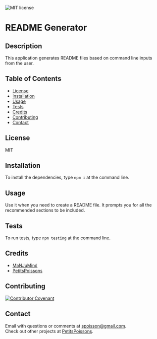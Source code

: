 ![MIT license](https://img.shields.io/static/v1?label=license&message=MIT&color=green)
  # README Generator
  
  ## Description

  This application generates README files based on command line inputs from the user.

  ## Table of Contents

  * [License](#license)
  * [Installation](#installation)
  * [Usage](#usage)
  * [Tests](#tests)
  * [Credits](#credits)
  * [Contributing](#contributing)
  * [Contact](#contact)
    
  ## License

  MIT
    
  ## Installation

  To install the dependencies, type `npm i` at the command line.
  
  ## Usage
    
  Use it when you need to create a README file. It prompts you for all the recommended sections to be included.

  ## Tests

  To run tests, type `npm testing` at the command line.
  
  ## Credits

  * [MaNJuMind](https://github.com/ManjuMind)
  * [PetitsPoissons](https://github.com/PetitsPoissons)
  
  ## Contributing

  [![Contributor Covenant](https://img.shields.io/badge/Contributor%20Covenant-v2.0%20adopted-ff69b4.svg)](code_of_conduct.md)

  ## Contact
  
  Email with questions or comments at spoisson@gmail.com.<br>
  Check out other projects at [PetitsPoissons](https://github.com/PetitsPoissons/).
